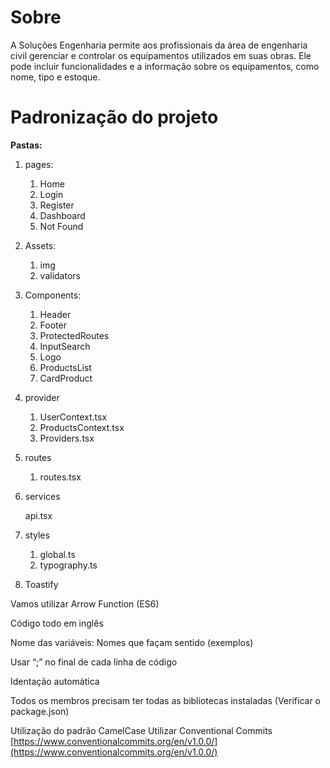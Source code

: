 # Sobre

A Soluções Engenharia permite aos profissionais da área de engenharia civil gerenciar e controlar os equipamentos utilizados em suas obras. Ele pode incluir funcionalidades  e a informação sobre os equipamentos, como nome, tipo e estoque.

# Padronização do projeto

**Pastas:** 

1. pages: 
    1. Home
    2. Login 
    3. Register 
    4. Dashboard
    5. Not Found
2. Assets:
    1. img
    2. validators
3. Components:
    1. Header
    2. Footer
    3. ProtectedRoutes
    4. InputSearch
    5. Logo
    6. ProductsList
    7. CardProduct
4. provider
    1. UserContext.tsx
    2. ProductsContext.tsx
    3. Providers.tsx
5. routes
    1. routes.tsx
6. services
    
    api.tsx
    
7. styles
    1. global.ts
    2. typography.ts
8. Toastify

Vamos utilizar Arrow Function (ES6)

Código todo em inglês

Nome das variáveis: Nomes que façam sentido (exemplos)

Usar “;” no final  de cada linha de código

Identação automática

Todos os membros precisam ter todas as bibliotecas instaladas (Verificar o package.json)

Utilização do padrão CamelCase
Utilizar Conventional Commits     [https://www.conventionalcommits.org/en/v1.0.0/](https://www.conventionalcommits.org/en/v1.0.0/)
